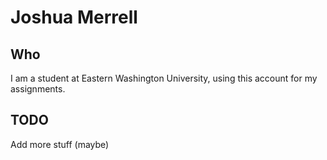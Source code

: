 # Joshua Merrell

## Who
I am a student at Eastern Washington University, using this account for my assignments.

## TODO
Add more stuff (maybe)
